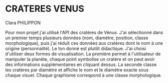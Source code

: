 # CRATERES VENUS
Clara PHILIPPON

Pour mon projet j'ai utilisé l'API des cratères de Vénus. J'ai sélectionné dans un premier temps plusieurs données (nom, diamètre, position, classe morphologique), puis j'ai réduit ces données aux cratères dont le nom à une origine (personnalité).
Le ton donné est plutôt didactique. J'ai choisi d'utiliser deux formes de visualisation. La première permet à l'utilisateur de manipuler la planète, chaque point symbolise un cratère et on peut avoir des informations supplémentaires en cliquant dessus. La seconde classe les cratères par diamètre et affiche le  nom et le diamètre exacte sous chaque visuel. Chaque graphisme correspond à une classe morphologique.
